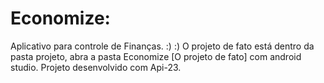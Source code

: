 # Economize:
Aplicativo para controle de Finanças.
:) :)
O projeto de fato está dentro da pasta projeto, abra a pasta Economize [O projeto de fato] com android studio.
Projeto desenvolvido com Api-23.
